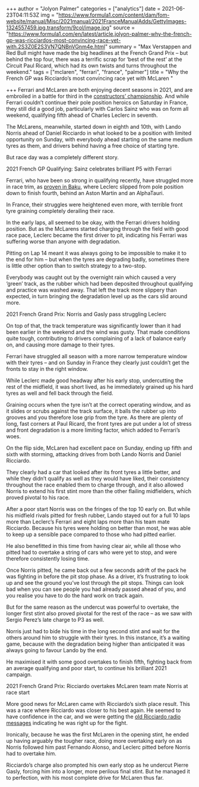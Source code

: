 +++
author = "Jolyon Palmer"
categories = ["analytics"]
date = 2021-06-23T04:11:53Z
img = "https://www.formula1.com/content/dam/fom-website/manual/Misc/2021manual/2021FranceManualAdds/GettyImages-1324557459.jpg.transform/9col/image.jpg"
source = "https://www.formula1.com/en/latest/article.jolyon-palmer-why-the-french-gp-was-ricciardos-most-convincing-race-yet-with.2S3Z0E2S3VN7QNBnVGnm4e.html"
summary = "Max Verstappen and Red Bull might have made the big headlines at the French Grand Prix – but behind the top four, there was a terrific scrap for ‘best of the rest’ at the Circuit Paul Ricard, which had its own twists and turns throughout the weekend."
tags = ["mclaren", "ferrari", "france", "palmer"]
title = "Why the French GP was Ricciardo’s most convincing race yet with McLaren "

+++
Ferrari and McLaren are both enjoying decent seasons in 2021, and are embroiled in a battle for third in the [constructors’ championship](https://www.formula1.com/en/results/constructor-standings.html). And while Ferrari couldn’t continue their pole position heroics on Saturday in France, they still did a good job, particularly with Carlos Sainz who was on form all weekend, qualifying fifth ahead of Charles Leclerc in seventh.

The McLarens, meanwhile, started down in eighth and 10th, with Lando Norris ahead of Daniel Ricciardo in what looked to be a position with limited opportunity on Sunday, with everybody ahead starting on the same medium tyres as them, and drivers behind having a free choice of starting tyre.

But race day was a completely different story.

 2021 French GP Qualifying: Sainz celebrates brilliant P5 with Ferrari

Ferrari, who have been so strong in qualifying recently, have struggled more in race trim, as [proven in Baku](https://www.formula1.com/en/latest/article.jolyon-palmer-why-most-drivers-would-have-loved-the-late-restart-in-baku.4KwILgbSj0pWl0Unv6nxgU.html), where Leclerc slipped from pole position down to finish fourth, behind an Aston Martin and an AlphaTauri.

In France, their struggles were heightened even more, with terrible front tyre graining completely derailing their race.

In the early laps, all seemed to be okay, with the Ferrari drivers holding position. But as the McLarens started charging through the field with good race pace, Leclerc became the first driver to pit, indicating his Ferrari was suffering worse than anyone with degradation.

Pitting on Lap 14 meant it was always going to be impossible to make it to the end for him – but when the tyres are degrading badly, sometimes there is little other option than to switch strategy to a two-stop.

Everybody was caught out by the overnight rain which caused a very ‘green’ track, as the rubber which had been deposited throughout qualifying and practice was washed away. That left the track more slippery than expected, in turn bringing the degradation level up as the cars slid around more.

 2021 French Grand Prix: Norris and Gasly pass struggling Leclerc

On top of that, the track temperature was significantly lower than it had been earlier in the weekend and the wind was gusty. That made conditions quite tough, contributing to drivers complaining of a lack of balance early on, and causing more damage to their tyres.

Ferrari have struggled all season with a more narrow temperature window with their tyres – and on Sunday in France they clearly just couldn’t get the fronts to stay in the right window.

While Leclerc made good headway after his early stop, undercutting the rest of the midfield, it was short lived, as he immediately grained up his hard tyres as well and fell back through the field.

Graining occurs when the tyre isn’t at the correct operating window, and as it slides or scrubs against the track surface, it balls the rubber up into grooves and you therefore lose grip from the tyre. As there are plenty of long, fast corners at Paul Ricard, the front tyres are put under a lot of stress and front degradation is a more limiting factor, which added to Ferrari’s woes.

On the flip side, McLaren had excellent pace on Sunday, ending up fifth and sixth with storming, attacking drives from both Lando Norris and Daniel Ricciardo.

They clearly had a car that looked after its front tyres a little better, and while they didn’t qualify as well as they would have liked, their consistency throughout the race enabled them to charge through, and it also allowed Norris to extend his first stint more than the other flailing midfielders, which proved pivotal to his race.

After a poor start Norris was on the fringes of the top 10 early on. But while his midfield rivals pitted for fresh rubber, Lando stayed out for a full 10 laps more than Leclerc’s Ferrari and eight laps more than his team mate Ricciardo. Because his tyres were holding on better than most, he was able to keep up a sensible pace compared to those who had pitted earlier.

He also benefitted in this time from having clear air, while all those who pitted had to overtake a string of cars who were yet to stop, and were therefore consistently losing time.

Once Norris pitted, he came back out a few seconds adrift of the pack he was fighting in before the pit stop phase. As a driver, it’s frustrating to look up and see the ground you’ve lost through the pit stops. Things can look bad when you can see people you had already passed ahead of you, and you realise you have to do the hard work on track again.

But for the same reason as the undercut was powerful to overtake, the longer first stint also proved pivotal for the rest of the race – as we saw with Sergio Perez’s late charge to P3 as well.

Norris just had to bide his time in the long second stint and wait for the others around him to struggle with their tyres. In this instance, it’s a waiting game, because with the degradation being higher than anticipated it was always going to favour Lando by the end.

He maximised it with some good overtakes to finish fifth, fighting back from an average qualifying and poor start, to continue his brilliant 2021 campaign.

 2021 French Grand Prix: Ricciardo overtakes McLaren team mate Norris at race start

More good news for McLaren came with Ricciardo’s sixth place result. This was a race where Ricciardo was closer to his best again. He seemed to have confidence in the car, and we were getting the [old Ricciardo radio messages](https://www.formula1.com/en/latest/article.watch-verstappens-muffled-mic-and-bottas-fury-its-the-best-team-radio-from.10j5AAIzR4MLcoAXeg4CIY.html) indicating he was right up for the fight.

Ironically, because he was the first McLaren in the opening stint, he ended up having arguably the tougher race, doing more overtaking early on as Norris followed him past Fernando Alonso, and Leclerc pitted before Norris had to overtake him.

Ricciardo’s charge also prompted his own early stop as he undercut Pierre Gasly, forcing him into a longer, more perilous final stint. But he managed it to perfection, with his most complete drive for McLaren thus far.